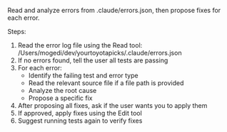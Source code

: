 Read and analyze errors from .claude/errors.json, then propose fixes for each error.

Steps:
1. Read the error log file using the Read tool: /Users/mogedi/dev/yourtoyotapicks/.claude/errors.json
2. If no errors found, tell the user all tests are passing
3. For each error:
   - Identify the failing test and error type
   - Read the relevant source file if a file path is provided
   - Analyze the root cause
   - Propose a specific fix
4. After proposing all fixes, ask if the user wants you to apply them
5. If approved, apply fixes using the Edit tool
6. Suggest running tests again to verify fixes
